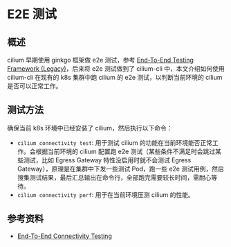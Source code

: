 # E2E 测试

## 概述

cilium 早期使用 ginkgo 框架做 e2e 测试，参考 [End-To-End Testing Framework (Legacy)](https://docs.cilium.io/en/stable/contributing/testing/e2e_legacy/)，后来将 e2e 测试做到了 cilium-cli 中，本文介绍如何使用 cilium-cli 在现有的 k8s 集群中跑 cilium 的 e2e 测试，以判断当前环境的 cilium 是否可以正常工作。

## 测试方法

确保当前 k8s 环境中已经安装了 cilium，然后执行以下命令：

- `cilium connectivity test`: 用于测试 cilium 的功能在当前环境能否正常工作。会根据当前环境的 cilium 配置跑 e2e 测试（某些条件不满足时会跳过某些测试，比如 Egress Gateway 特性没启用时就不会测试 Egress Gateway），原理是在集群中下发一些测试 Pod，跑一些 e2e 测试用例，然后搜集测试结果，最后汇总输出在命令行，全部跑完需要较长时间，需耐心等待。
- `cilium connectivity perf`: 用于在当前环境压测 cilium 的性能。

## 参考资料

- [End-To-End Connectivity Testing](https://docs.cilium.io/en/stable/contributing/testing/e2e/)
